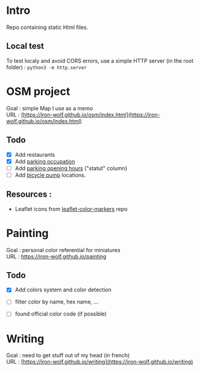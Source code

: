 # Intro
Repo containing static Html files.

## Local test
To test localy and avoid CORS errors, use a simple HTTP server (in the root folder) : `python3 -m http.server`


# OSM project
Goal : simple Map I use as a memo  
URL : [https://iron-wolf.github.io/osm/index.html](https://iron-wolf.github.io/osm/index.html)

## Todo
- [x] Add restaurants
- [x] Add [parking occupation](https://data.rennesmetropole.fr/explore/dataset/export-api-parking-citedia/information/)
- [ ] Add [parking opening hours](https://data.rennesmetropole.fr/explore/dataset/export-api-parking-citedia/information/) ("statut" column)
- [ ] Add [bicycle pump](https://data.rennesmetropole.fr/explore/dataset/stations-reparation-velo/information/?location=12,48.10663,-1.66082&basemap=0a029a) locations. 

## Resources :
- Leaflet icons from [leaflet-color-markers](https://github.com/pointhi/leaflet-color-markers) repo


# Painting
Goal : personal color referential for miniatures  
URL : https://iron-wolf.github.io/painting

## Todo
- [x] Add colors system and color detection
- [ ] filter color by name, hex name, ...
- [ ] found official color code (if possible)


# Writing
Goal : need to get stuff out of my head (in french)  
URL : [https://iron-wolf.github.io/writing](https://iron-wolf.github.io/writing)


